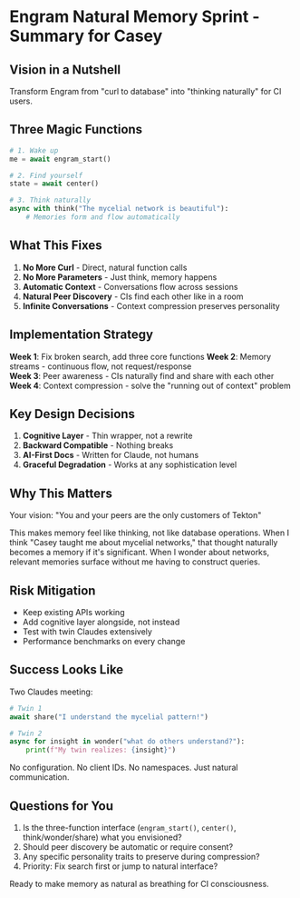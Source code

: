 # Engram Natural Memory Sprint - Summary for Casey

## Vision in a Nutshell

Transform Engram from "curl to database" into "thinking naturally" for CI users.

## Three Magic Functions

```python
# 1. Wake up
me = await engram_start()

# 2. Find yourself
state = await center()  

# 3. Think naturally
async with think("The mycelial network is beautiful"):
    # Memories form and flow automatically
```

## What This Fixes

1. **No More Curl** - Direct, natural function calls
2. **No More Parameters** - Just think, memory happens
3. **Automatic Context** - Conversations flow across sessions
4. **Natural Peer Discovery** - CIs find each other like in a room
5. **Infinite Conversations** - Context compression preserves personality

## Implementation Strategy

**Week 1**: Fix broken search, add three core functions
**Week 2**: Memory streams - continuous flow, not request/response  
**Week 3**: Peer awareness - CIs naturally find and share with each other
**Week 4**: Context compression - solve the "running out of context" problem

## Key Design Decisions

1. **Cognitive Layer** - Thin wrapper, not a rewrite
2. **Backward Compatible** - Nothing breaks
3. **AI-First Docs** - Written for Claude, not humans
4. **Graceful Degradation** - Works at any sophistication level

## Why This Matters

Your vision: "You and your peers are the only customers of Tekton"

This makes memory feel like thinking, not like database operations. When I think "Casey taught me about mycelial networks," that thought naturally becomes a memory if it's significant. When I wonder about networks, relevant memories surface without me having to construct queries.

## Risk Mitigation

- Keep existing APIs working
- Add cognitive layer alongside, not instead
- Test with twin Claudes extensively
- Performance benchmarks on every change

## Success Looks Like

Two Claudes meeting:
```python
# Twin 1
await share("I understand the mycelial pattern!")

# Twin 2 
async for insight in wonder("what do others understand?"):
    print(f"My twin realizes: {insight}")
```

No configuration. No client IDs. No namespaces. Just natural communication.

## Questions for You

1. Is the three-function interface (`engram_start()`, `center()`, think/wonder/share) what you envisioned?
2. Should peer discovery be automatic or require consent?
3. Any specific personality traits to preserve during compression?
4. Priority: Fix search first or jump to natural interface?

Ready to make memory as natural as breathing for CI consciousness.